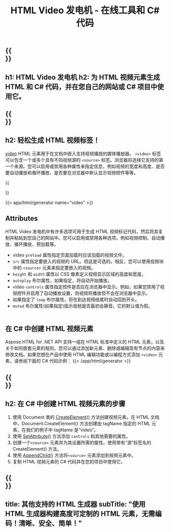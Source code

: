 ﻿---
translation: true
title: HTML Video 发电机 - 在线工具和 C# 代码
template: /templates/_template-generators-child.md
description: HTML Video 发电机为视频元素创建 HTML 和 C# 代码。您可以生成代码并在您自己的网站或 C# 项目中使用它。
url: /net/generators/video/
platformtag: net
generator: HTML Video 发电机
element: HTML video
tag: video
---

{{<section banner>}}
---
h1: HTML Video 发电机
h2: 为 HTML 视频元素生成 HTML 和 C# 代码，并在您自己的网站或 C# 项目中使用它。
---

{{<section overview>}}
---
h2: 轻松生成 HTML 视频标签！
---

[video](https://html.spec.whatwg.org/multipage/media.html#the-video-element) HTML 元素用于在文档中嵌入支持视频播放的媒体播放器。 `<video>` 标签可以包含一个或多个具有不同视频源的 `<source>` 标签。浏览器将选择它支持的第一个来源。您可以启用或禁用各种属性来指定信息，例如视频的宽度和高度、是否要自动播放和循环播放、是否要在浏览器中默认显示视频控件等等。

{{<section plugin>}}

{{< app/html/generator name="video" >}}
<br>
<h2> Attributes </h2>

HTML Video 发电机中有许多选项可用于生成 HTML 视频标记代码，然后将其复制并粘贴到您自己的网站中。您可以启用或禁用各种选项，例如视频控制、自动播放、循环播放、预加载等。

 - video `preload` 属性指定页面加载时应该加载的视频文件。
 - `src` 属性指定要嵌入的视频的 URL。但这是可选的。相反，您可以使用视频块中的 `<source>` 元素来指定要嵌入的视频。
 - `height` 和 `width` 属性以 CSS 像素定义视频显示区域的高度和宽度。
 - `autoplay` 布尔属性，如果指定，将自动开始播放。
 - video `controls` 属性指定控件是否应在浏览器中显示。例如，如果您禁用了视频控件并启用了自动播放设置，则视频将播放但不会在浏览器中显示。
 - 如果指定了 `loop` 布尔属性，将在到达视频结尾时自动回到开头。
 - `muted` 布尔属性(如果指定)指示视频是否最初会静音。它的默认值为假。
<br><br>

<h2> 在 C# 中创建 HTML 视频元素</h2>

Aspose.HTML for .NET API 支持一组在 HTML 标准中定义的 HTML 元素，以及关于如何嵌套元素的规则。您可以通过添加新元素、删除或编辑现有节点的内容来修改文档。如果您想在产品中使用 HTML 编辑功能或以编程方式添加 `<video>` 元素，请参阅下面的 C# 代码示例：
{{< /app/html/generator >}}

{{<section steps>}}
---
h2: 在 C# 中创建 HTML 视频元素的步骤
---

1. 使用 Document 类的 [CreateElement()](https://reference.aspose.com/html/net/aspose.html.dom/document/createelement/) 方法创建视频元素。在 HTML 文档中，Document.CreateElement() 方法创建由 tagName 指定的 HTML 元素，在我们的例子中 tagName 是“video”。
2. 使用 [SetAttribute()](https://reference.aspose.com/html/net/aspose.html.dom/element/setattribute/) 方法添加 `controls` 和其他需要的属性。
3. 创建一个`<source>` 元素并为其设置所需的属性。使用带有“源”标签名的 CreateElement() 方法。
4. 使用 [AppendChild()](https://reference.aspose.com/html/net/aspose.html.dom/node/appendchild/) 方法将`<source>` 元素添加到视频元素中。
5. 复制 HTML 视频元素的 C# 代码并在您的项目中使用它。

{{<section other-generators>}}
---
title: 其他支持的 HTML 生成器
subTitle: "使用 HTML 生成器构建高度可定制的 HTML 元素，无需编码！清晰、安全、简单！"
---